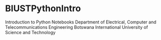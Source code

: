 # BIUSTPythonIntro
Introduction to Python Notebooks
Department of Electrical, Computer and Telecommunications Engineering 
Botswana International University of Science and Technology 
